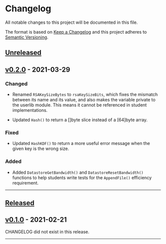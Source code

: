 # Changelog
All notable changes to this project will be documented in this file.

The format is based on [Keep a Changelog][Keep a Changelog] and this project adheres to [Semantic Versioning][Semantic Versioning].

## [Unreleased]

## [v0.2.0] - 2021-03-29
### Changed
- Renamed `RSAKeySizeBytes` to `rsaKeySizeBits`, which fixes the mismatch
  between its name and its value, and also makes the variable private to the
  userlib module. This means it cannot be referenced in student implementations.

- Updated `Hash()` to return a []byte slice instead of a [64]byte array.

### Fixed
- Updated `HashKDF()` to return a more useful error message when the given key
  is the wrong size.

### Added
- Added `DatastoreGetBandwidth()` and `DatastoreResetBandwidth()` functions to
  help students write tests for the `AppendFile()` efficiency requirement.

---

## [Released]

## [v0.1.0] - 2021-02-21
CHANGELOG did not exist in this release.

---

<!-- Links -->
[Keep a Changelog]: https://keepachangelog.com/
[Semantic Versioning]: https://semver.org/

<!-- Versions -->
[Unreleased]: https://github.com/cs161-staff/project2-userlib/releases/v0.2.0...HEAD
[Released]: https://github.com/cs161-staff/project2-userlib/releases
[v0.2.0]: https://github.com/cs161-staff/project2-userlib/releases/v0.1.0...v0.2.0
[v0.1.0]: https://github.com/cs161-staff/project2-userlib/releases/v0.1.0
